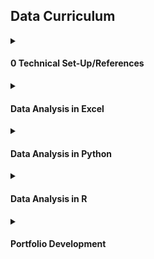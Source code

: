 ## Data Curriculum 

<details>
<summary><h4 id="0-technical-set-up-troubleshooting-references">0 Technical Set-Up/References</h4></summary>
<ul>
<li><a href="./Just_IT_Skills_Bootcamp_in_Data_Technician_Curriculum.pdf">Bootcamp Curriculum Map (PDF)</a> <em>(this was for Just IT Data Bootcamp Learners)</em></li>
<li><a href="./How_to_Share_Screen.md">How to Share Screen</a></li>
<li><a href="https://github.com/lifeparticle/Markdown-Cheatsheet">Markdown Cheat Sheet</a> (<em>Note: this is how tech folks speak, a cheat sheet is just a guide and you aren&#39;t cheating by using it</em>)</li>
<li><a href="https://learncodethehardway.com/blog/25-how-to-read-programmer-documentation/">How to Read Documentation in Python/Pandas</a></li>
</ul>
</details>
  
<details>
<summary><h4 id="data-analysis-in-excel">Data Analysis in Excel</h4></summary>
<ul>
<li><a href="./01%20Intro%20to%20Data%20Analysis%20and%20Excel">Intro to Data Analysis and Cleaning Data in Excel&#39;s Power Query</a> <em> (Note that you need the Desktop version of Excel to access Power Query)</em></li>
<li><a href="./02%20Excel%20Formulas%20and%20Functions">Excel Formulas and Functions</a></li>
<li><a href="./03%20Data%20Visualisations%20in%20Excel">Exploratory Data Analysis: Creating Effective Visualisations in Excel</a></li>
<li><a href="./04%20Assignment1">Assignment 1: Excel and Tableau</a></li>
<li><a href="05%20Advanced_Excel_Functions">Advanced Excel Functions</a> <em> (Note that you need the Desktop version of Excel to use What-If Analysis)</em></li>
<li><a href="./06%20Excel_Consolidation_Exercises">Excel Consolidation Exercises</a></li>
</ul>
</details>

<details>
<summary><h4 id="data-analysis-in-python">Data Analysis in Python</h4></summary>
<ul>
<li><a href="./09%20Python%20Data%20Analysis">Full Data Analysis in Python</a></li>
</ul>
</details>

<details>
<summary><h4 id="data-analysis-in-r">Data Analysis in R</h4></summary>
<ul>
<li><a href="./10%20R%20Studio%20Data%20Analysis/readme.md#intro-to-data-analysis-lifecycle-and-r-studio">Intro to Data Analysis Lifecyle and R Studio</a></li>
<li><a href="./10%20R%20Studio%20Data%20Analysis/readme.md#data-cleaning-and-transforming-in-r-studio">Data Cleaning and Transforming in R Studio</a></li>
<li><a href="./10%20R%20Studio%20Data%20Analysis/readme.md#exploratory-data-analysis-in-r">Data Visualisation for EDA in R</a></li>
</ul>
</details>


<details>
<summary><h4 id="portfolio-development">Portfolio Development</h4></summary>
<ul>
<li><a href="./11_Portfolio_Development">Portfolio Development</a></li>
</ul>
</details>
